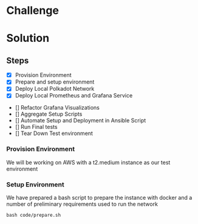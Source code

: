 # Challenge
# Solution
## Steps
- [x] Provision Environment
- [x] Prepare and setup environment
- [x] Deploy Local Polkadot Network
- [x] Deploy Local Prometheus and Grafana Service
- [] Refactor Grafana Visualizations
- [] Aggregate Setup Scripts
- [] Automate Setup and Deployment in Ansible Script
- [] Run Final tests
- [] Tear Down Test environment
### Provision Environment
We will be working on AWS with a t2.medium instance as our test environment
### Setup Environment
We have prepared a bash script to prepare the instance with docker and a number of preliminary requirements used to run the network
```
bash code/prepare.sh
```

